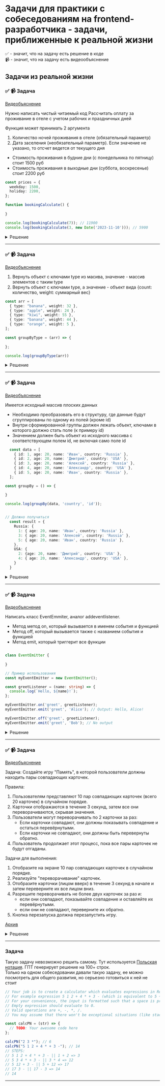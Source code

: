# Задачи для практики с собеседованиям на frontend-разработчика - задачи, приближенные к реальной жизни

✅ - значит, что на задачу есть решение в коде  
📹 - значит, что на задачу есть видеообъяснение

## Задачи из реальной жизни

### ✅ 📹 Задача
[Видеобъяснение](https://t.me/c/2062644132/983/1404)

Нужно написать чистый читаемый код
Рассчитать оплату за проживание в отеле с учетом рабочих и праздничных дней
 
Функция может принимать 2 аргумента  
1. Количество ночей проживания в отеле (обязательный параметр)  
2. Дата заселения (необязательный параметр). Если значение не указано, то отсчет ведется от текущего дня  
- Стоимость проживания в будние дни (с понедельника по пятницу) стоит 1500 руб  
- Стоимость проживания в выходные дни (суббота, воскресенье) стоит 2200 руб  

```ts
const prices = {
  weekday: 1500,
  holiday: 2200,
};

function bookingCalculate() {
  
}

console.log(bookingCalculate(7)); // 11900
console.log(bookingCalculate(3, new Date('2023-11-10'))); // 5900
```

<details>
  <summary>Решение</summary>

```ts
const prices = {
  weekday: 1500,
  holiday: 2200,
};

const addDays = (date, days) => {
  const result = new Date(date);
  result.setDate(result.getDate() + days);
  return result;
};

const checkIsHoliday = day => {
  return !checkIsWeekdaty(day);
};

const checkIsWeekdaty = date => {
  const day = new Date(date).getDay();
  return day > 0 && day < 6;
};

function bookingCalculate(nights, startDate = new Date()) {
  const endDate = addDays(startDate, nights);

  let tempStartDate = startDate;
  let weekDays = 0;
  let hoilDays = 0;

  while (tempStartDate < endDate) {
    if (checkIsWeekdaty(tempStartDate)) {
      weekDays += 1;
    }
    if (checkIsHoliday(tempStartDate)) {
      hoilDays += 1;
    }
    tempStartDate = addDays(tempStartDate, 1);
  }
  return weekDays * prices.weekday + hoilDays * prices.holiday;
}

console.log(bookingCalculate(7)); // 11900
console.log(bookingCalculate(3, new Date('2023-11-10'))); // 5900

```
</details>


 ---
 <!--  ------------------------------------------------------------------------------------------------------------------------------------------------------- -->

 
### ✅ 📹 Задача
[Видеобъяснение](https://t.me/c/2062644132/983/1202)

1. Вернуть объект с ключами type из масива, значение - массив элементов с таким type  
2. Вернуть объект с ключами type, а значение - объект вида {count: количество, weight: суммарный вес}  

```ts
const arr = [
  { type: "banana", weight: 32 },
  { type: "apple", weight: 24 },
  { type: "kiwi", weight: 55 },
  { type: "banana", weight: 44 },
  { type: "orange", weight: 5 },
];

const groupByType = (arr) => {
  
};

console.log(groupByType(arr))
```

<details>
  <summary>Решение</summary>

1. Вернуть объект с ключами type из масива, значение - массив элементов с таким type  

```ts
const groupByType = (arr) => {
  const result = {};

  arr.forEach((item) => {
    const { type, ...rest } = item;

    if (result[type]) {
      result[type].push(rest);
    } else {
      result[type] = [rest];
    }
  });

  return result;
};

```

2. Вернуть объект с ключами type, а значение - объект вида {count: количество, weight: суммарный вес}  

```ts
const groupByType = (arr) => {
  const result = {};

  arr.forEach((item) => {
    const { type, weight } = item;

    if (result[type]) {
      result[type].count++;
      result[type].weight += weight;
    } else {
      result[type] = { count: 1, weight };
    }
  });

  return result;
};
```
</details>

 ---
 <!--  ------------------------------------------------------------------------------------------------------------------------------------------------------- -->


 
### ✅ 📹 Задача
[Видеобъяснение](https://t.me/c/2062644132/983/1574)

Имеется исходный массив плоских данных
  - Необходимо преобразовать его в структуру, где данные будут сгруппированы по одному из полей (кроме id)
  - Внутри сформированной группы должен лежать объект, ключами в которого должно стать поле (к примеру id)
  - Значением должен быть объект из исходного массива с соответствующем полем id, не включая само поле id
```ts
  const data = [
    { id: 1, age: 20, name: 'Иван', country: 'Russia' },
    { id: 2, age: 20, name: 'Дмитрий', country: 'USA' },
    { id: 3, age: 20, name: 'Алексей', country: 'Russia' },
    { id: 4, age: 20, name: 'Александр', country: 'USA' },
    { id: 5, age: 20, name: 'Иван', country: 'Russia' },
  ];

const groupBy = () => {

}

console.log(groupBy(data, 'country', 'id'));

  
// Должно получиться
  const result = {
    Russia: {
      1: { age: 20, name: 'Иван', country: 'Russia' },
      3: { age: 20, name: 'Алексей', country: 'Russia' },
      5: { age: 20, name: 'Иван', country: 'Russia' },
    },
    USA: {
      2: {age: 20, name: 'Дмитрий', country: 'USA' },
      4: { age: 20, name: 'Александр', country: 'USA' },
    }
  }
```

<details>
  <summary>Решение</summary>

```ts
  
const groupBy = (data, key, innerKey) => {
  return data.reduce((acc, current) => {
    const fieldByKey = current[key];
    console.log(current);

    if (!acc[fieldByKey]) {
      acc[fieldByKey] = {};
    }

    const innerKeyValue = current[innerKey];

    const rest = omit(current, 'id', 'age');

    acc[fieldByKey][innerKeyValue] = rest;

    return acc;
  }, {});
};

const omit = (obj, ...keys) => {
  const objectOfKeys = keys.reduce((acc, current) => {
    acc[current] = true;
    return acc;
  }, {});

  return Object.keys(obj).reduce((acc, key) => {
    if (objectOfKeys[key]) {
      acc[key] = obj[key];
    }

    return acc;
  }, {});
};

console.log(groupBy(data, 'country', 'id'));

```
</details>

 ---
 <!--  ------------------------------------------------------------------------------------------------------------------------------------------------------- -->


 
### ✅ 📹 Задача
[Видеобъяснение](https://t.me/c/2062644132/983/1404)

Написать класс EventEmmiter, аналог addeventlistener. 
- Метод метод on, который вызывается в именем события и функцией
- Метод off, который вызывается также с названием события и функцией
- Метод emit, который триггерит все функции

```ts

class EventEmitter {
  
}

// Пример использования
const myEventEmitter = new EventEmitter();

const greetListener = (name: string) => {
  console.log(`Hello, ${name}!`);
};

myEventEmitter.on('greet', greetListener);
myEventEmitter.emit('greet', 'Alice'); // Output: Hello, Alice!

myEventEmitter.off('greet', greetListener);
myEventEmitter.emit('greet', 'Bob'); // No output
```

<details>
  <summary>Решение</summary>

- Создаем поле класса, где будем хранить функции по каждому названию собития - это будет объект, типа `Record<string, Function[]>`
- В on, если по такому типа нет событий создается пустой массив и пушим в него функцию
- В off делаем фильтр и удаляем найденную функцию
- В emit проходим через forEach по функциям и вызываем их

```ts
class EventEmitter {
  private events: Record<string, Function[]> = {};

  on(eventName: string, listener: Function) {
      if (!this.events[eventName]) {
          this.events[eventName] = [];
      }
      this.events[eventName].push(listener);
  }

  off(eventName: string, listener: Function) {
      if (this.events[eventName]) {
          this.events[eventName] = this.events[eventName].filter((eventListener) => eventListener !== listener);
      }
  }

  emit(eventName: string, ...args: any[]) {
      if (this.events[eventName]) {
          this.events[eventName].forEach((listener) => {
              listener(...args);
          });
      }
  }
}

// Пример использования
const myEventEmitter = new EventEmitter();

const greetListener = (name: string) => {
  console.log(`Hello, ${name}!`);
};

myEventEmitter.on('greet', greetListener);
myEventEmitter.emit('greet', 'Alice'); // Output: Hello, Alice!

myEventEmitter.off('greet', greetListener);
myEventEmitter.emit('greet', 'Bob'); // No output
```
</details>

 ---
 <!--  ------------------------------------------------------------------------------------------------------------------------------------------------------- -->


 
### ✅ 📹 Задача
[Видеобъяснение](https://t.me/c/2062644132/983/2791)

Задача: Создайте игру "Память", в которой пользователи должны находить пары совпадающих карточек.

Правила:
1. Пользователям представляют 10 пар совпадающих карточек (всего 20 карточек) в случайном порядке.
2. Карточки отображаются в течение 3 секунд, затем все они переворачиваются, скрывая значения.
3. Пользователи могут переворачивать по 2 карточки за раз:
   - Если карточки совпадают, они должны показывать совпадение и остаться перевёрнутыми.
   - Если карточки не совпадают, они должны быть перевернуты обратно.
4. Пользователь продолжает этот процесс, пока все пары карточек не будут отгаданы.

Задачи для выполнения:
1. Отобразите на экране 10 пар совпадающих карточек в случайном порядке.
2. Реализуйте "переворачивание" карточек.
3. Отобразите карточки (лицом вверх) в течение 3 секунд в начале и затем переверните их все лицом вниз.
4. Разрешите переворачивать не более двух карточек за раз и:
   - если они совпадают, показывайте совпадение и оставляйте их перевёрнутыми.
   - если они не совпадают, переверните их обратно.
5. Кнопка перезапуска должна перезапустить игру.

[Архив](resourses/memory-game/task.zip)

<details>
  <summary>Решение</summary>

  [Итоговый архив](resourses/memory-game/result.zip)
</details>

 ---
 <!--  ------------------------------------------------------------------------------------------------------------------------------------------------------- -->
 
### Задача

Такую задачу невозможно решить самому. Тут используется [Польская нотация](https://ru.wikipedia.org/wiki/%D0%9E%D0%B1%D1%80%D0%B0%D1%82%D0%BD%D0%B0%D1%8F_%D0%BF%D0%BE%D0%BB%D1%8C%D1%81%D0%BA%D0%B0%D1%8F_%D0%B7%D0%B0%D0%BF%D0%B8%D1%81%D1%8C). ГПТ генерирует решение на 100+ строк.    
Только на одном собеседовании давали такую задачу, ее можно посмотреть для общего развития, но серьезно готовиться к ней не стоит

```ts
// Your job is to create a calculator which evaluates expressions in Reverse Polish notation.
// For example expression 5 1 2 + 4 * + 3 - (which is equivalent to 5 + ((1 + 2) * 4) - 3 in normal notation) should evaluate to 14.
// For your convenience, the input is formatted such that a space is provided between every token.
// Empty expression should evaluate to 0.
// Valid operations are +, -, *, /.
// You may assume that there won't be exceptional situations (like stack underflow or division by zero).

const calcPN = (str) => {
  // TODO: Your awesome code here
};

calcPN("2 3 *"); // 6
calcPN("5 1 2 + 4 * + 3 -"); // 14
// STEPS:
// 5 1 2 + 4 * + 3 - || 1 + 2 => 3
// 5 3 4 * + 3 - || 3 * 4 => 12
// 5 12 + 3 - || 5 + 12 => 17
// 17 3 - || 17 - 3 => 14
// 14
```

 ---
 <!--  ------------------------------------------------------------------------------------------------------------------------------------------------------- -->
 
